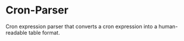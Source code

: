 # Cron-Parser
Cron expression parser that converts a cron expression into a human-readable table format.
